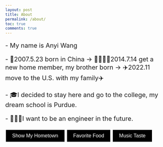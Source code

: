 ```yaml
---
layout: post
title: About
permalink: /about/
toc: true
comments: true
---
```

<style>
    .content {
        margin: 0 auto;
        max-width: 800px;
        padding: 20px;
        text-align: center;
    }
    .small-text { font-size: 12px; }
    .medium-text { font-size: 20px; }
    .large-text { font-size: 24px; }
    .extra-large-text { font-size: 32px; }
    .btn {
        background-color: black;
        color: white;
        border: none;
        padding: 10px 20px;
        text-align: center;
        text-decoration: none;
        display: inline-block;
        font-size: 16px;
        margin: 4px 2px;
        cursor: pointer;
    }
    .food-text {
        font-size: 18px;
        margin-bottom: 10px;
    }
    .food-image {
        height: 300px;
        width: auto;
        display: block;
        margin-bottom: 20px;
    }
    .food-item {
        margin-bottom: 30px;
    }
    .image-container {
        display: flex;
        overflow-x: auto;
        white-space: nowrap;
        padding: 10px 0;
        width: 100%;
    }
    .image-container img {
        height: 200px;
        width: auto;
        margin-right: 10px;
        flex-shrink: 0;
    }
</style>

<div class="left-pattern"></div>
<div class="right-pattern"></div>

<p class="medium-text">- My name is Anyi Wang</p>
<p class="medium-text">- 🏯2007.5.23 born in China → 👨‍👩‍👧‍👦2014.7.14 get a new home member, my brother born → ✈️2022.11 move to the U.S. with my family✈️</p>
<p class="medium-text">- 🎓I decided to stay here and go to the college, my dream school is Purdue.</p>
<p class="medium-text">- 👷🏻‍♀️I want to be an engineer in the future.</p>

<!-- Buttons -->
<button class="btn" onclick="showMyHometown()">Show My Hometown</button>
<button class="btn" onclick="FavoriteFood()">Favorite Food</button>
<button class="btn" onclick="MusicTaste()">Music Taste</button>

<!-- Div where new content (images and text) will be inserted -->
<div id="content"></div>

<script>
    function MusicTaste() {
        window.location.href = "https://annie0523.github.io/anyiwang_2025/music/";
    }

    function showMyHometown() {
        var contentDiv = document.getElementById('content');
        contentDiv.innerHTML = ""; // Clear previous content

        var heading = document.createElement('h2');
        heading.textContent = "My Hometown🏠";

        var introText1 = document.createElement('p');
        introText1.textContent = "I am from Beijing, China.";
        introText1.style.fontSize = "20px";

        var introText2 = document.createElement('p');
        introText2.textContent = "Beijing, the capital of China, is a city that blends ancient traditions with modern advancements. It has been the political, cultural, and historical heart of China for over 800 years. Known for its majestic palaces, temples, and ancient architecture, the city is home to UNESCO World Heritage Sites such as the Forbidden City, the Temple of Heaven, and the Great Wall nearby.";
        introText2.style.fontSize = "20px";

        var introText3 = document.createElement('p');
        introText3.textContent = "Modern Beijing is a global metropolis, hosting numerous skyscrapers, world-class restaurants, and a thriving technology industry. It also holds cultural significance as a hub of arts, education, and traditional Chinese customs, making it a city where history and innovation coexist in harmony.";
        introText3.style.fontSize = "20px";

        var imageUrls = [
            "https://image.jimcdn.com/app/cms/image/transf/dimension=1280x10000:format=jpg/path/s2217cd0bb1220415/image/i924c52c240be26ee/version/1683854111/the-forbidden-city-beijing.jpg",
            "https://mrm-style.com/en/wp-content/uploads/2023/05/Letters-from-China-Hutongs-the-best-way-to-experience-the-beauty-of-local-life-in-Beijing-Mr.M-by-Marko-Tadic%CC%81-mrmbymarkotadic2.jpg",
            "https://nationalparks-15bc7.kxcdn.com/images/parks/beijing-great-wall/Great%20Wall%20National%20Park%20up%20close.jpg",
            "https://www.ciee.org/sites/default/files/images/2023-06/beijing-downtown-sunny-day-modern-building.jpg",
            "https://images.squarespace-cdn.com/content/v1/5e484ab628c78d6f7e602d73/1621202167228-KH9YNOEGFEIWQICRGHEN/Beijing-Street-food-Tanghulu-min.png"
        ];

        var imageContainer = document.createElement('div');
        imageContainer.classList.add('image-container');
        imageUrls.forEach(url => {
            var img = document.createElement('img');
            img.src = url;
            imageContainer.appendChild(img);
        });

        contentDiv.appendChild(heading);
        contentDiv.appendChild(introText1);
        contentDiv.appendChild(introText2);
        contentDiv.appendChild(introText3);
        contentDiv.appendChild(imageContainer);
    }

    function FavoriteFood() {
        var contentDiv = document.getElementById('content');
        contentDiv.innerHTML = ""; // Clear previous content

        var heading = document.createElement('h2');
        heading.textContent = "Foods I Like🤩";

        var foodItems = [
            {
                text: "🍖Korean BBQ offers a smoky, savory flavor that pairs well with grilled meats and tangy sauces, creating a satisfying dining experience.",
                imgSrc: "https://6amcity.brightspotcdn.com/dims4/default/f6a7eca/2147483647/strip/true/crop/4032x2270+0+377/resize/2000x1126!/format/webp/quality/90/?url=https%3A%2F%2Fk1-prod-sixam-city.s3.us-east-2.amazonaws.com%2Fbrightspot%2F1f%2F1d%2F09867092497398a268e5fc3a8402%2Fyakiniqkbbq.JPG"
            },
            {
                text: "🍣Sushi brings a fresh and delicate balance of fish, rice, and vegetables, offering a light yet flavorful bite.",
                imgSrc: "https://storage.googleapis.com/sushisan2022_bucket/wp-content/uploads/40dd2191-sushisan_san-sets_megatron_placement_2.jpg"
            },
            {
                text: "🍝Spaghetti, with its tender pasta and rich sauces, provides a comforting, hearty meal full of familiar Italian flavors.",
                imgSrc: "https://www.sipandfeast.com/wp-content/uploads/2022/09/spaghetti-carbonara-recipe-6.jpg"
            },
            {
                text: "🍨Ice cream, creamy and sweet, delivers a refreshing and indulgent finish, perfect for satisfying dessert cravings.",
                imgSrc: "https://glutenfreecuppatea.co.uk/wp-content/uploads/2021/06/gluten-free-oreo-ice-cream-recipe-5.jpg"
            }
        ];

        foodItems.forEach(item => {
            var container = document.createElement('div');
            container.classList.add('food-item');

            var introText = document.createElement('p');
            introText.textContent = item.text;
            introText.classList.add('food-text');

            var image = document.createElement('img');
            image.src = item.imgSrc;
            image.classList.add('food-image');

            container.appendChild(introText);
            container.appendChild(image);
            contentDiv.appendChild(container);
        });

        contentDiv.insertBefore(heading, contentDiv.firstChild);
    }
</script>
